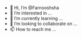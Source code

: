 - 👋 Hi, I’m @Farnooshsha
- 👀 I’m interested in ...
- 🌱 I’m currently learning ...
- 💞️ I’m looking to collaborate on ...
- 📫 How to reach me ...

<!---
Farnooshsha/Farnooshsha is a ✨ special ✨ repository because its `README.md` (this file) appears on your GitHub profile.
You can click the Preview link to take a look at your changes.
--->
